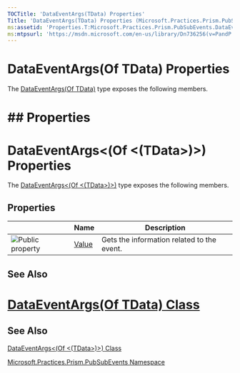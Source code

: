 ```yaml
---
TOCTitle: 'DataEventArgs(TData) Properties'
Title: 'DataEventArgs(TData) Properties (Microsoft.Practices.Prism.PubSubEvents)'
ms:assetid: 'Properties.T:Microsoft.Practices.Prism.PubSubEvents.DataEventArgs\`1'
ms:mtpsurl: 'https://msdn.microsoft.com/en-us/library/Dn736256(v=PandP.50)'
---
```


# DataEventArgs(Of TData) Properties

The [DataEventArgs(Of TData)](https://msdn.microsoft.com/en-us/library/dn736191(v=pandp.50)) type exposes the following members.

# ## Properties
# DataEventArgs&lt;(Of &lt;(TData&gt;)&gt;) Properties

The [DataEventArgs&lt;(Of &lt;(TData&gt;)&gt;)](https://msdn.microsoft.com/library/microsoft.practices.prism.pubsubevents.dataeventargs%601) type exposes the following members.

## Properties

<span id="propertyTableToggle"></span>
<table>

<thead>
<tr class="header">
<th> </th>
<th>Name</th>
<th>Description</th>
</tr>
</thead>
<tbody>
<tr class="odd">
<td><img src="https://msdn.microsoft.com/en-us/Dn736256.pubproperty(en-us,PandP.50).gif" title="Public property" /></td>
<td><a href="https://msdn.microsoft.com/library/microsoft.practices.prism.pubsubevents.dataeventargs%601.value">Value</a></td>
<td><div class="summary">
Gets the information related to the event.
</div></td>
</tr>
</tbody>
</table>

## See Also

# [DataEventArgs(Of TData) Class](https://msdn.microsoft.com/en-us/library/dn736191(v=pandp.50))
## See Also

[DataEventArgs&lt;(Of &lt;(TData&gt;)&gt;) Class](https://msdn.microsoft.com/library/microsoft.practices.prism.pubsubevents.dataeventargs%601)

[Microsoft.Practices.Prism.PubSubEvents Namespace](https://msdn.microsoft.com/library/microsoft.practices.prism.pubsubevents)
